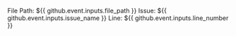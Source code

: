 File Path: ${{ github.event.inputs.file_path }}
Issue: ${{ github.event.inputs.issue_name }}
Line: ${{ github.event.inputs.line_number }}